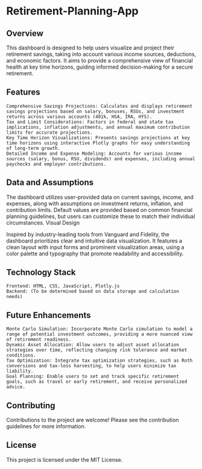# Retirement-Planning-App
## Overview

This dashboard is designed to help users visualize and project their retirement savings, taking into account various income sources, deductions, and economic factors. It aims to provide a comprehensive view of financial health at key time horizons, guiding informed decision-making for a secure retirement.  

## Features

    Comprehensive Savings Projections: Calculates and displays retirement savings projections based on salary, bonuses, RSUs, and investment returns across various accounts (401k, HSA, IRA, HYS).
    Tax and Limit Considerations: Factors in federal and state tax implications, inflation adjustments, and annual maximum contribution limits for accurate projections.
    Key Time Horizon Visualizations: Presents savings projections at key time horizons using interactive Plotly graphs for easy understanding of long-term growth.
    Detailed Income and Expense Modeling: Accounts for various income sources (salary, bonus, RSU, dividends) and expenses, including annual paychecks and employer contributions.

## Data and Assumptions

The dashboard utilizes user-provided data on current savings, income, and expenses, along with assumptions on investment returns, inflation, and contribution limits. Default values are provided based on common financial planning guidelines, but users can customize these to match their individual circumstances.
Visual Design

Inspired by industry-leading tools from Vanguard and Fidelity, the dashboard prioritizes clear and intuitive data visualization.  It features a clean layout with input forms and prominent visualization areas, using a color palette and typography that promote readability and accessibility.  

## Technology Stack

    Frontend: HTML, CSS, JavaScript, Plotly.js
    Backend: (To be determined based on data storage and calculation needs)

## Future Enhancements

    Monte Carlo Simulation: Incorporate Monte Carlo simulation to model a range of potential investment outcomes, providing a more nuanced view of retirement readiness.
    Dynamic Asset Allocation: Allow users to adjust asset allocation strategies over time, reflecting changing risk tolerance and market conditions.
    Tax Optimization: Integrate tax optimization strategies, such as Roth conversions and tax-loss harvesting, to help users minimize tax liability.
    Goal Planning: Enable users to set and track specific retirement goals, such as travel or early retirement, and receive personalized advice.

## Contributing

Contributions to the project are welcome! Please see the contribution guidelines for more information.

## License
This project is licensed under the MIT License.
